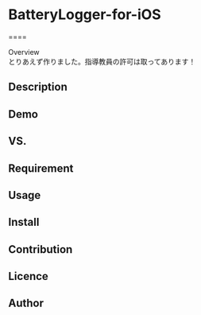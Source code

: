# BatteryLogger-for-iOS
====


Overview  
とりあえず作りました。指導教員の許可は取ってあります！

## Description

## Demo

## VS. 

## Requirement

## Usage

## Install

## Contribution

## Licence

## Author
